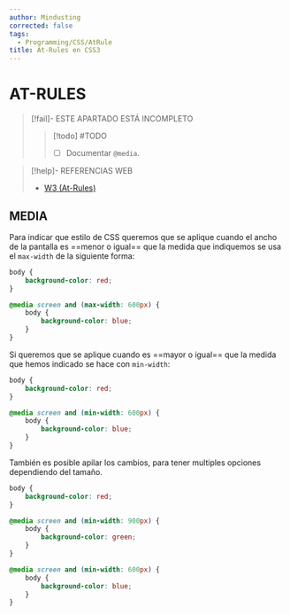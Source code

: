 ```yaml
---
author: Mindusting
corrected: false
tags:
  - Programming/CSS/AtRule
title: At-Rules en CSS3
---
```


# AT-RULES

> [!fail]- ESTE APARTADO ESTÁ INCOMPLETO
> > [!todo] #TODO
> > - [ ] Documentar `@media`.

> [!help]- REFERENCIAS WEB
> - [W3 (At-Rules)](https://www.w3schools.com/cssref/css_ref_atrules.php)

## MEDIA

Para indicar que estilo de CSS queremos que se aplique cuando el ancho de la pantalla es ==menor o igual== que la medida que indiquemos se usa el `max-width` de la siguiente forma:

```css
body {
    background-color: red;
}

@media screen and (max-width: 600px) {
    body {
        background-color: blue;
    }
}
```

Si queremos que se aplique cuando es ==mayor o igual== que la medida que hemos indicado se hace con `min-width`:

```css
body {
    background-color: red;
}

@media screen and (min-width: 600px) {
    body {
        background-color: blue;
    }
}
```

También es posible apilar los cambios, para tener multiples opciones dependiendo del tamaño.

```css
body {
    background-color: red;
}

@media screen and (min-width: 900px) {
    body {
        background-color: green;
    }
}

@media screen and (min-width: 600px) {
    body {
        background-color: blue;
    }
}
```